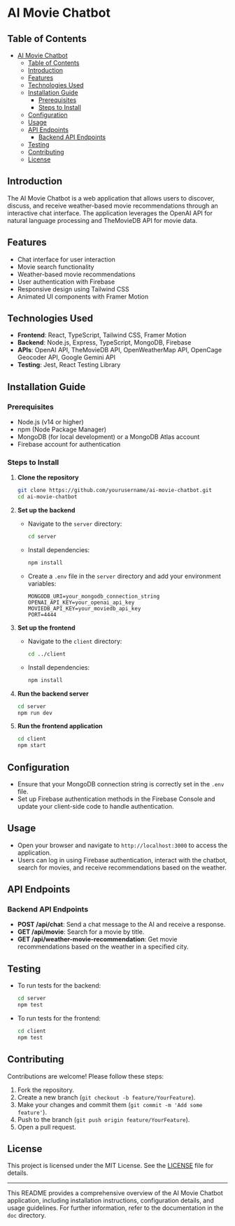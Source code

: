 # AI Movie Chatbot

## Table of Contents
- [AI Movie Chatbot](#ai-movie-chatbot)
  - [Table of Contents](#table-of-contents)
  - [Introduction](#introduction)
  - [Features](#features)
  - [Technologies Used](#technologies-used)
  - [Installation Guide](#installation-guide)
    - [Prerequisites](#prerequisites)
    - [Steps to Install](#steps-to-install)
  - [Configuration](#configuration)
  - [Usage](#usage)
  - [API Endpoints](#api-endpoints)
    - [Backend API Endpoints](#backend-api-endpoints)
  - [Testing](#testing)
  - [Contributing](#contributing)
  - [License](#license)

## Introduction
The AI Movie Chatbot is a web application that allows users to discover, discuss, and receive weather-based movie recommendations through an interactive chat interface. The application leverages the OpenAI API for natural language processing and TheMovieDB API for movie data.

## Features
- Chat interface for user interaction
- Movie search functionality
- Weather-based movie recommendations
- User authentication with Firebase
- Responsive design using Tailwind CSS
- Animated UI components with Framer Motion

## Technologies Used
- **Frontend**: React, TypeScript, Tailwind CSS, Framer Motion
- **Backend**: Node.js, Express, TypeScript, MongoDB, Firebase
- **APIs**: OpenAI API, TheMovieDB API, OpenWeatherMap API, OpenCage Geocoder API, Google Gemini API
- **Testing**: Jest, React Testing Library

## Installation Guide

### Prerequisites
- Node.js (v14 or higher)
- npm (Node Package Manager)
- MongoDB (for local development) or a MongoDB Atlas account
- Firebase account for authentication

### Steps to Install

1. **Clone the repository**
   ```bash
   git clone https://github.com/yourusername/ai-movie-chatbot.git
   cd ai-movie-chatbot
   ```

2. **Set up the backend**
   - Navigate to the `server` directory:
     ```bash
     cd server
     ```
   - Install dependencies:
     ```bash
     npm install
     ```
   - Create a `.env` file in the `server` directory and add your environment variables:
     ```
     MONGODB_URI=your_mongodb_connection_string
     OPENAI_API_KEY=your_openai_api_key
     MOVIEDB_API_KEY=your_moviedb_api_key
     PORT=4444
     ```

3. **Set up the frontend**
   - Navigate to the `client` directory:
     ```bash
     cd ../client
     ```
   - Install dependencies:
     ```bash
     npm install
     ```

4. **Run the backend server**
   ```bash
   cd server
   npm run dev
   ```

5. **Run the frontend application**
   ```bash
   cd client
   npm start
   ```

## Configuration
- Ensure that your MongoDB connection string is correctly set in the `.env` file.
- Set up Firebase authentication methods in the Firebase Console and update your client-side code to handle authentication.

## Usage
- Open your browser and navigate to `http://localhost:3000` to access the application.
- Users can log in using Firebase authentication, interact with the chatbot, search for movies, and receive recommendations based on the weather.

## API Endpoints
### Backend API Endpoints
- **POST /api/chat**: Send a chat message to the AI and receive a response.
- **GET /api/movie**: Search for a movie by title.
- **GET /api/weather-movie-recommendation**: Get movie recommendations based on the weather in a specified city.

## Testing
- To run tests for the backend:
  ```bash
  cd server
  npm test
  ```
- To run tests for the frontend:
  ```bash
  cd client
  npm test
  ```

## Contributing
Contributions are welcome! Please follow these steps:
1. Fork the repository.
2. Create a new branch (`git checkout -b feature/YourFeature`).
3. Make your changes and commit them (`git commit -m 'Add some feature'`).
4. Push to the branch (`git push origin feature/YourFeature`).
5. Open a pull request.

## License
This project is licensed under the MIT License. See the [LICENSE](LICENSE) file for details.

---

This README provides a comprehensive overview of the AI Movie Chatbot application, including installation instructions, configuration details, and usage guidelines. For further information, refer to the documentation in the `doc` directory.
